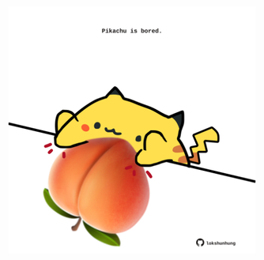 <!-- built at 16/06/2024, 21:00:45 UTC -->
<p align="center">
  <img width="500" height="500" src="./ReadmeImage.svg">
</p>
